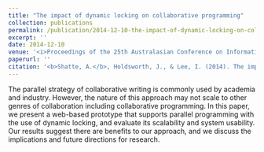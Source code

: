 ```yaml
---
title: "The impact of dynamic locking on collaborative programming"
collection: publications
permalink: /publication/2014-12-10-the-impact-of-dynamic-locking-on-collaborative-programming
excerpt: ''
date: 2014-12-10
venue: '<i>Proceedings of the 25th Australasian Conference on Information Systems</i>'
paperurl: ''
citation: '<b>Shatte, A.</b>, Holdsworth, J., & Lee, I. (2014). The impact of dynamic locking on collaborative programming. <i>Proceedings of the 25th Australasian Conference on Information Systems (ACIS)</i>.'
---
```


The parallel strategy of collaborative writing is commonly used by academia and industry. However, the nature of this approach may not scale to other genres of collaboration including collaborative programming. In this paper, we present a web-based prototype that 
supports parallel programming with the use of dynamic locking, and evaluate its scalability and system usability. Our results suggest there are benefits to our approach, and we discuss the implications and future directions for research.

<!---This paper is about the number 3. The number 4 is left for future work.--->

<!---[Download paper here](http://academicpages.github.io/files/paper3.pdf)--->

<!---Recommended citation: Your Name, You. (2015). "Paper Title Number 3." <i>Journal 1</i>. 1(3).--->
